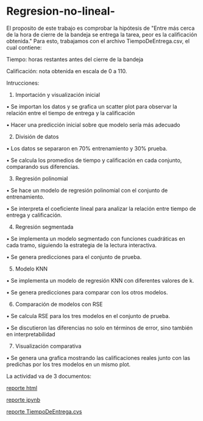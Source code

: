 # Regresion-no-lineal-

El proposito de este trabajo es comprobar la hipótesis de "Entre más cerca de la hora de cierre de la bandeja se entrega la tarea, peor es la calificación obtenida."
Para esto, trabajamos con el archivo TiempoDeEntrega.csv, el cual contiene:

Tiempo: horas restantes antes del cierre de la bandeja

Calificación: nota obtenida en escala de 0 a 110.

Intrucciones:

1. Importación y visualización inicial

  • Se importan los datos y se grafica un scatter plot para observar la relación entre el tiempo de entrega y la calificación
  
  • Hacer una predicción inicial sobre que modelo sería más adecuado


2. División de datos
   
  • Los datos se separaron en 70% entrenamiento y 30% prueba.
  
  • Se calcula los promedios de tiempo y calificación en cada conjunto, comparando sus diferencias.


3. Regresión polinomial
   
  • Se hace un modelo de regresión polinomial con el conjunto de entrenamiento.
  
  • Se interpreta el coeficiente lineal para analizar la relación entre tiempo de entrega y calificación.
   

4. Regresión segmentada
   
  • Se implementa un modelo segmentado con funciones cuadráticas en cada tramo, siguiendo la estrategia de la lectura interactiva.
  
  • Se genera predicciones para el conjunto de prueba.

   
5. Modelo KNN
    
  • Se implementa un modelo de regresión KNN con diferentes valores de k.
  
  • Se genera predicciones para comparar con los otros modelos.


6. Comparación de modelos con RSE
    
  • Se calcula RSE para los tres modelos en el conjunto de prueba.
  
  • Se discutieron las diferencias no solo en términos de error, sino también en interpretabilidad


7. Visualización comparativa
    
  • Se genera una grafica mostrando las calificaciones reales junto con las predichas por los tres modelos en un mismo plot.

  La actividad va de 3 documentos:

[reporte html](A1.6_652911.html)

[reporte ipynb](A1.6_652911.ipynb)

[reporte TiempoDeEntrega.cvs](TiempoDeEntrega.cvs)
